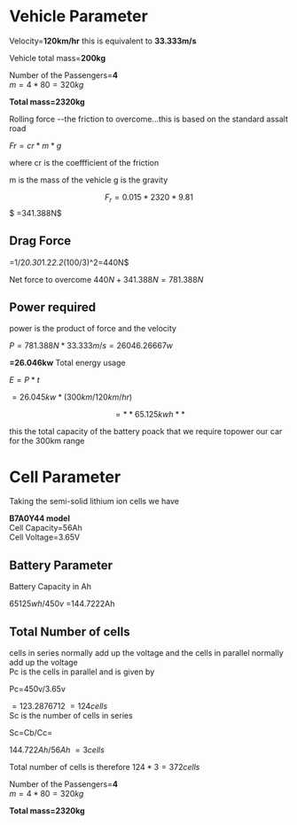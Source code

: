 # Vehicle Parameter

  Velocity=**120km/hr**
  this is equivalent to **33.333m/s**
  
  Vehicle total mass=**200kg**

Number of the Passengers=**4**  
 $m=4*80=320kg$

**Total mass=2320kg**

Rolling force --the friction to overcome...this is based on the standard assalt road


$Fr=cr*m*g$


where cr is the coeffficient of the friction

m is the mass of the vehicle
g is the gravity 


$$F_r=0.015*2320*9.81$$
 $ =341.388N$


## Drag Force 
 
=1/2*0.30*1.2*2.2*(100/3)^2=440N$


Net force to overcome
$440N+341.388N=781.388N$

## Power required
power is the product of force and the velocity 


$P=781.388N*33.333m/s=26046.26667w$


**=26.046kw**
Total energy usage


$E=P*t$

$=26.045kw*(300km/120km/hr)$

$$=**65.125kwh**$$


this the total capacity of the battery poack that we require topower our car for the 300km range

# Cell Parameter

Taking the semi-solid lithium ion cells we have

**B7A0Y44 model**  
Cell Capacity=56Ah  
Cell Voltage=3.65V  

## Battery Parameter 
Battery Capacity in Ah  


  $65125wh/450v$
  =144.7222Ah

## Total Number of cells
cells in series normally add up the voltage and the cells in parallel normally add up the voltage  
Pc is the cells in parallel and is given by    


Pc=450v/3.65v  


$=123.2876712~=124cells$   
Sc is the number of cells in series  


Sc=Cb/Cc=

$144.722Ah/56Ah~=3 cells$  


Total number of cells is therefore
$124*3=372cells$   


Number of the Passengers=**4**  
 $m=4*80=320kg$

**Total mass=2320kg**
